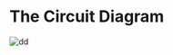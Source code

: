 # The Circuit Diagram
![dd](https://user-images.githubusercontent.com/112697142/201106295-f03483fd-0119-42d6-8163-3c7331ace249.PNG)

